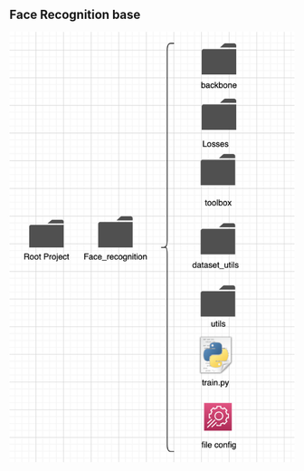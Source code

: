 ## Face Recognition base
![Temp project structure](https://github.com/docongminh/F-Vision/blob/master/face_recognition/resources/temp_structure.png)
